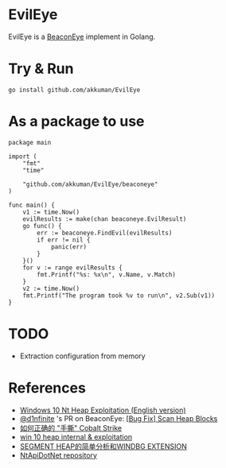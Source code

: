 # EvilEye

EvilEye is a [BeaconEye](https://github.com/CCob/BeaconEye) implement in Golang.

# Try & Run

```shell
go install github.com/akkuman/EvilEye
```

# As a package to use

```golang
package main

import (
	"fmt"
	"time"

	"github.com/akkuman/EvilEye/beaconeye"
)

func main() {
	v1 := time.Now()
	evilResults := make(chan beaconeye.EvilResult)
	go func() {
		err := beaconeye.FindEvil(evilResults)
		if err != nil {
			panic(err)
		}
	}()
	for v := range evilResults {
		fmt.Printf("%s: %x\n", v.Name, v.Match)
	}
	v2 := time.Now()
	fmt.Printf("The program took %v to run\n", v2.Sub(v1))
}

```

# TODO

- Extraction configuration from memory


# References
- [Windows 10 Nt Heap Exploitation (English version)](https://www.slideshare.net/AngelBoy1/windows-10-nt-heap-exploitation-english-version)
- [@d1nfinite](https://github.com/d1nfinite) 's PR on BeaconEye: [[Bug Fix] Scan Heap Blocks](https://github.com/CCob/BeaconEye/pull/3)
- [如何正确的 "手撕" Cobalt Strike](https://mp.weixin.qq.com/s/_gSPWVb1b-xuvhU6ynmw0Q)
- [win 10 heap internal & exploitation](https://0x43434343.github.io/win10_internal/)
- [SEGMENT HEAP的简单分析和WINDBG EXTENSION](https://whereisk0shl.top/post/segment_heap_ext)
- [NtApiDotNet repository](https://github.com/googleprojectzero/sandbox-attacksurface-analysis-tools/tree/master/NtApiDotNet)
